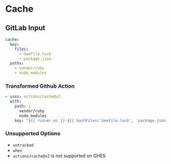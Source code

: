 # Cache

## GitLab Input

```yaml
cache:
  key:
    files:
      - Gemfile.lock
      - package.json
  paths:
    - vendor/ruby
    - node_modules
```

### Transformed Github Action

```yaml
- uses: actions/cache@v2
  with:
    path: |-
      vendor/ruby
      node_modules
    key: "${{ runner.os }}-${{ hashFiles('Gemfile.lock', 'package.json') }}"
```

### Unsupported Options

- `untracked`
- `when`
- `actions/cache@v2` is not supported on GHES
